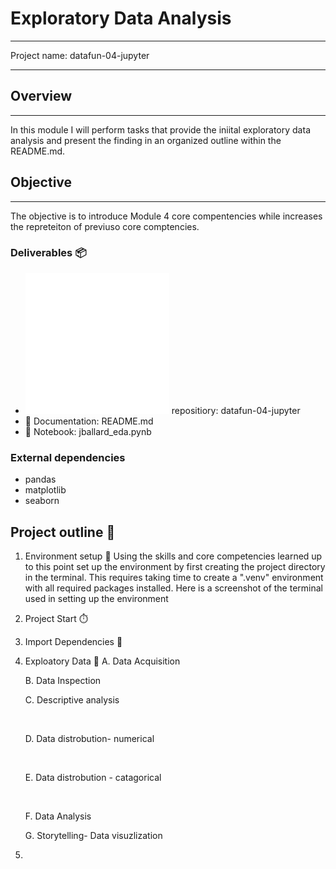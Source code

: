 # Exploratory Data Analysis
______________________________________________________________
Project name: datafun-04-jupyter
___________________________________________________________
## Overview
____________________________________________________________
 In this module I will perform tasks that provide the iniital exploratory data analysis and present the finding in an organized outline within the README.md. 

## Objective
_____________________________________________________
 The objective is to introduce Module 4 core compentencies while increases the repreteiton of previuso core comptencies.


### Deliverables 📦
* ![github logo](images/github-mark-white.png) repositiory: datafun-04-jupyter
* 📰 Documentation: README.md
* 📔 Notebook: jballard_eda.pynb

### External dependencies
- pandas
- matplotlib
- seaborn
  
## Project outline 📝
 1. Environment setup 🌲
    Using the skills and core competencies learned up to this point set up the environment by first creating the project directory in the terminal.  This requires taking time to create a ".venv" environment with all required packages installed. Here is a screenshot of the terminal used in setting up the environment
    ![]()
 3. Project Start ⏱️
    

 5. Import Dependencies 🐼

 6. Exploatory Data 🧭
    A. Data Acquisition
    
    B. Data Inspection
             ![]()
    
    C. Descriptive analysis

    ![]()
    
    D. Data distrobution- numerical
    
     ![]()
    
    E. Data distrobution - catagorical
    
    ![]()
    
    F. Data Analysis
    
    G. Storytelling- Data visuzlization

 
8. 
